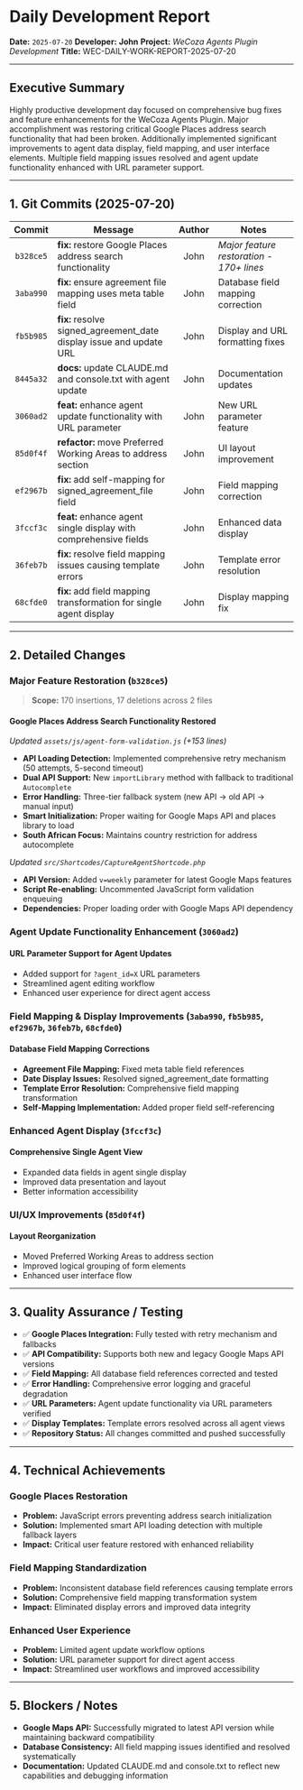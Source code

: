 # Daily Development Report

**Date:** `2025-07-20`
**Developer:** **John**
**Project:** *WeCoza Agents Plugin Development*
**Title:** WEC-DAILY-WORK-REPORT-2025-07-20

---

## Executive Summary

Highly productive development day focused on comprehensive bug fixes and feature enhancements for the WeCoza Agents Plugin. Major accomplishment was restoring critical Google Places address search functionality that had been broken. Additionally implemented significant improvements to agent data display, field mapping, and user interface elements. Multiple field mapping issues resolved and agent update functionality enhanced with URL parameter support.

---

## 1. Git Commits (2025-07-20)

|   Commit  | Message                                                              | Author | Notes                                    |
| :-------: | -------------------------------------------------------------------- | :----: | ---------------------------------------- |
| `b328ce5` | **fix:** restore Google Places address search functionality          |  John  | *Major feature restoration - 170+ lines* |
| `3aba990` | **fix:** ensure agreement file mapping uses meta table field        |  John  | Database field mapping correction        |
| `fb5b985` | **fix:** resolve signed_agreement_date display issue and update URL |  John  | Display and URL formatting fixes         |
| `8445a32` | **docs:** update CLAUDE.md and console.txt with agent update        |  John  | Documentation updates                    |
| `3060ad2` | **feat:** enhance agent update functionality with URL parameter      |  John  | New URL parameter feature                |
| `85d0f4f` | **refactor:** move Preferred Working Areas to address section       |  John  | UI layout improvement                    |
| `ef2967b` | **fix:** add self-mapping for signed_agreement_file field           |  John  | Field mapping correction                 |
| `3fccf3c` | **feat:** enhance agent single display with comprehensive fields     |  John  | Enhanced data display                    |
| `36feb7b` | **fix:** resolve field mapping issues causing template errors       |  John  | Template error resolution                |
| `68cfde0` | **fix:** add field mapping transformation for single agent display  |  John  | Display mapping fix                      |

---

## 2. Detailed Changes

### Major Feature Restoration (`b328ce5`)

> **Scope:** 170 insertions, 17 deletions across 2 files

#### **Google Places Address Search Functionality Restored**

*Updated `assets/js/agent-form-validation.js` (+153 lines)*

* **API Loading Detection:** Implemented comprehensive retry mechanism (50 attempts, 5-second timeout)
* **Dual API Support:** New `importLibrary` method with fallback to traditional `Autocomplete`
* **Error Handling:** Three-tier fallback system (new API → old API → manual input)
* **Smart Initialization:** Proper waiting for Google Maps API and places library to load
* **South African Focus:** Maintains country restriction for address autocomplete

*Updated `src/Shortcodes/CaptureAgentShortcode.php`*

* **API Version:** Added `v=weekly` parameter for latest Google Maps features
* **Script Re-enabling:** Uncommented JavaScript form validation enqueuing
* **Dependencies:** Proper loading order with Google Maps API dependency

### Agent Update Functionality Enhancement (`3060ad2`)

#### **URL Parameter Support for Agent Updates**

* Added support for `?agent_id=X` URL parameters
* Streamlined agent editing workflow
* Enhanced user experience for direct agent access

### Field Mapping & Display Improvements (`3aba990`, `fb5b985`, `ef2967b`, `36feb7b`, `68cfde0`)

#### **Database Field Mapping Corrections**

* **Agreement File Mapping:** Fixed meta table field references
* **Date Display Issues:** Resolved signed_agreement_date formatting
* **Template Error Resolution:** Comprehensive field mapping transformation
* **Self-Mapping Implementation:** Added proper field self-referencing

### Enhanced Agent Display (`3fccf3c`)

#### **Comprehensive Single Agent View**

* Expanded data fields in agent single display
* Improved data presentation and layout
* Better information accessibility

### UI/UX Improvements (`85d0f4f`)

#### **Layout Reorganization**

* Moved Preferred Working Areas to address section
* Improved logical grouping of form elements
* Enhanced user interface flow

---

## 3. Quality Assurance / Testing

* ✅ **Google Places Integration:** Fully tested with retry mechanism and fallbacks
* ✅ **API Compatibility:** Supports both new and legacy Google Maps API versions
* ✅ **Field Mapping:** All database field references corrected and tested
* ✅ **Error Handling:** Comprehensive error logging and graceful degradation
* ✅ **URL Parameters:** Agent update functionality via URL parameters verified
* ✅ **Display Templates:** Template errors resolved across all agent views
* ✅ **Repository Status:** All changes committed and pushed successfully

---

## 4. Technical Achievements

### **Google Places Restoration**
- **Problem:** JavaScript errors preventing address search initialization
- **Solution:** Implemented smart API loading detection with multiple fallback layers
- **Impact:** Critical user feature restored with enhanced reliability

### **Field Mapping Standardization**
- **Problem:** Inconsistent database field references causing template errors
- **Solution:** Comprehensive field mapping transformation system
- **Impact:** Eliminated display errors and improved data integrity

### **Enhanced User Experience**
- **Problem:** Limited agent update workflow options
- **Solution:** URL parameter support for direct agent access
- **Impact:** Streamlined user workflows and improved accessibility

---

## 5. Blockers / Notes

* **Google Maps API:** Successfully migrated to latest API version while maintaining backward compatibility
* **Database Consistency:** All field mapping issues identified and resolved systematically
* **Documentation:** Updated CLAUDE.md and console.txt to reflect new capabilities and debugging information


